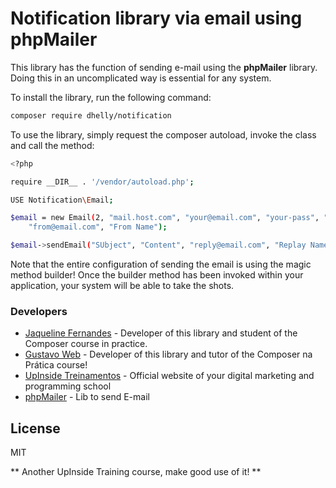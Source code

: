 # Notification library via email using phpMailer

This library has the function of sending e-mail using the **phpMailer** library. Doing this in an uncomplicated way is essential for any system.

To install the library, run the following command:

```sh
composer require dhelly/notification
```

To use the library, simply request the composer autoload, invoke the class and call the method:

```sh
<?php

require __DIR__ . '/vendor/autoload.php';

USE Notification\Email;

$email = new Email(2, "mail.host.com", "your@email.com", "your-pass", "smtp secure (tls/ssl)", "port (587)",
    "from@email.com", "From Name");

$email->sendEmail("SUbject", "Content", "reply@email.com", "Replay Name", "address@email.com", "Address Name");
```

Note that the entire configuration of sending the email is using the magic method builder! Once the builder method has been invoked within your application, your system will be able to take the shots.

### Developers
* [Jaqueline Fernandes] - Developer of this library and student of the Composer course in practice.
* [Gustavo Web] - Developer of this library and tutor of the Composer na Prática course!
* [UpInside Treinamentos] - Official website of your digital marketing and programming school
* [phpMailer] - Lib to send E-mail

License
----

MIT

** Another UpInside Training course, make good use of it! **

[//]:#
[Jaqueline Fernandes]: <mailto:dhelly@gmail.com>
[Gustavo Web]: <mailto:gustavo@upinside.com.br>
[UpInside Treinamentos]: <https://www.upinside.com.br>
[phpMailer]: <https://github.com/PHPMailer/PHPMailer>